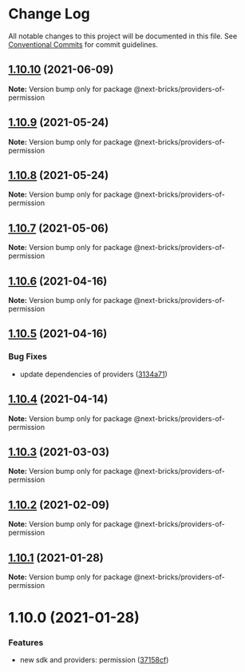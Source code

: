 # Change Log

All notable changes to this project will be documented in this file.
See [Conventional Commits](https://conventionalcommits.org) for commit guidelines.

## [1.10.10](https://github.com/easyops-cn/next-providers/compare/@next-bricks/providers-of-permission@1.10.9...@next-bricks/providers-of-permission@1.10.10) (2021-06-09)

**Note:** Version bump only for package @next-bricks/providers-of-permission

## [1.10.9](https://github.com/easyops-cn/next-providers/compare/@next-bricks/providers-of-permission@1.10.8...@next-bricks/providers-of-permission@1.10.9) (2021-05-24)

**Note:** Version bump only for package @next-bricks/providers-of-permission

## [1.10.8](https://github.com/easyops-cn/next-providers/compare/@next-bricks/providers-of-permission@1.10.7...@next-bricks/providers-of-permission@1.10.8) (2021-05-24)

**Note:** Version bump only for package @next-bricks/providers-of-permission

## [1.10.7](https://github.com/easyops-cn/next-providers/compare/@next-bricks/providers-of-permission@1.10.6...@next-bricks/providers-of-permission@1.10.7) (2021-05-06)

**Note:** Version bump only for package @next-bricks/providers-of-permission

## [1.10.6](https://github.com/easyops-cn/next-providers/compare/@next-bricks/providers-of-permission@1.10.5...@next-bricks/providers-of-permission@1.10.6) (2021-04-16)

**Note:** Version bump only for package @next-bricks/providers-of-permission

## [1.10.5](https://github.com/easyops-cn/next-providers/compare/@next-bricks/providers-of-permission@1.10.4...@next-bricks/providers-of-permission@1.10.5) (2021-04-16)

### Bug Fixes

- update dependencies of providers ([3134a71](https://github.com/easyops-cn/next-providers/commit/3134a71758f1ec4e9a0b5423e3f78d39e46bb196))

## [1.10.4](https://github.com/easyops-cn/next-providers/compare/@next-bricks/providers-of-permission@1.10.3...@next-bricks/providers-of-permission@1.10.4) (2021-04-14)

**Note:** Version bump only for package @next-bricks/providers-of-permission

## [1.10.3](https://github.com/easyops-cn/next-providers/compare/@next-bricks/providers-of-permission@1.10.2...@next-bricks/providers-of-permission@1.10.3) (2021-03-03)

**Note:** Version bump only for package @next-bricks/providers-of-permission

## [1.10.2](https://github.com/easyops-cn/next-providers/compare/@next-bricks/providers-of-permission@1.10.1...@next-bricks/providers-of-permission@1.10.2) (2021-02-09)

**Note:** Version bump only for package @next-bricks/providers-of-permission

## [1.10.1](https://github.com/easyops-cn/next-providers/compare/@next-bricks/providers-of-permission@1.10.0...@next-bricks/providers-of-permission@1.10.1) (2021-01-28)

**Note:** Version bump only for package @next-bricks/providers-of-permission

# 1.10.0 (2021-01-28)

### Features

- new sdk and providers: permission ([37158cf](https://github.com/easyops-cn/next-providers/commit/37158cff2ea9aadf4138bf8f2b4c4310c24d2aff))
